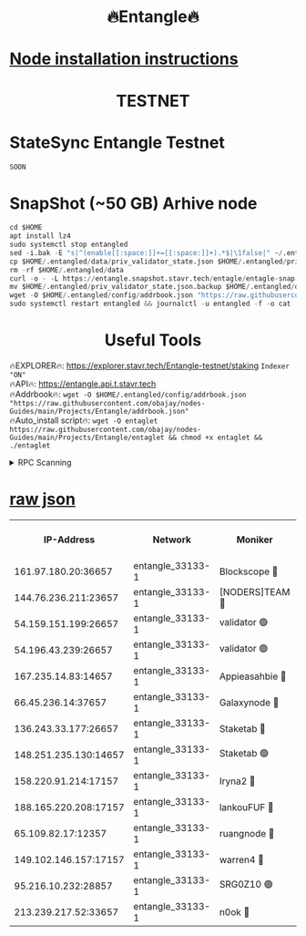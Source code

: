 <h1 align="center"> 🔥Entangle🔥</h1>

[Node installation instructions](https://github.com/obajay/nodes-Guides/tree/main/Projects/Entangle)
=

<h1 align="center"> TESTNET</h1>

# StateSync Entangle Testnet
```python
SOON
```
# SnapShot (~50 GB) Arhive node
```python
cd $HOME
apt install lz4
sudo systemctl stop entangled
sed -i.bak -E "s|^(enable[[:space:]]+=[[:space:]]+).*$|\1false|" ~/.entangled/config/config.toml
cp $HOME/.entangled/data/priv_validator_state.json $HOME/.entangled/priv_validator_state.json.backup
rm -rf $HOME/.entangled/data
curl -o - -L https://entangle.snapshot.stavr.tech/entagle/entagle-snap.tar.lz4 | lz4 -c -d - | tar -x -C $HOME/.entangled --strip-components 2
mv $HOME/.entangled/priv_validator_state.json.backup $HOME/.entangled/data/priv_validator_state.json
wget -O $HOME/.entangled/config/addrbook.json "https://raw.githubusercontent.com/obajay/nodes-Guides/main/Projects/Entangle/addrbook.json"
sudo systemctl restart entangled && journalctl -u entangled -f -o cat
```
 <h1 align="center"> Useful Tools</h1>
 
🔥EXPLORER🔥: https://explorer.stavr.tech/Entangle-testnet/staking        `Indexer "ON"` \
🔥API🔥:      https://entangle.api.t.stavr.tech \
🔥Addrbook🔥: ```wget -O $HOME/.entangled/config/addrbook.json "https://raw.githubusercontent.com/obajay/nodes-Guides/main/Projects/Entangle/addrbook.json"``` \
🔥Auto_install script🔥:  `wget -O entaglet https://raw.githubusercontent.com/obajay/nodes-Guides/main/Projects/Entangle/entaglet && chmod +x entaglet && ./entaglet`


<details>
<summary>RPC Scanning</summary>

<h2 align="center"> We scan nodes in real time every 4 hours. And we provide the final result of RPC endpoints.
We cannot influence the operation of these nodes in any way. </h2>


```python
If Voting Power is higher than 0 --> then the Node is a validator of the network and may be subject to attack and be a potential threat to the chain.
```
```python
We marked such validators with a red symbol
```

</details>

[raw json](https://rpc-check.entangt.stavr.tech/entangt/rpc-entangt-result.json)
=


<table><tr><th>IP-Address</th><th>Network</th><th>Moniker</th><th>Latest Block Height</th><th>Earliest Block Height</th><th>Catching Up</th><th>Tx Index</th><th>Voting Power</th><th>Scan Time</th></tr><tr><td>161.97.180.20:36657</td><td>entangle_33133-1</td><td>Blockscope 🔴</td><td>1055832</td><td>1</td><td>False</td><td>off</td><td>250886473635098</td><td>2023-12-11T09:53:21.643127970UTC</td></tr><tr><td>144.76.236.211:23657</td><td>entangle_33133-1</td><td>[NODERS]TEAM 🔴</td><td>1055834</td><td>1</td><td>False</td><td>off</td><td>47049700500000000</td><td>2023-12-11T09:53:33.144647017UTC</td></tr><tr><td>54.159.151.199:26657</td><td>entangle_33133-1</td><td>validator 🟢</td><td>1055836</td><td>1</td><td>False</td><td>on</td><td>0</td><td>2023-12-11T09:53:41.079778914UTC</td></tr><tr><td>54.196.43.239:26657</td><td>entangle_33133-1</td><td>validator 🟢</td><td>1055836</td><td>1</td><td>False</td><td>on</td><td>0</td><td>2023-12-11T09:53:41.747185006UTC</td></tr><tr><td>167.235.14.83:14657</td><td>entangle_33133-1</td><td>Appieasahbie 🔴</td><td>1055836</td><td>531401</td><td>False</td><td>on</td><td>44568809900999996</td><td>2023-12-11T09:53:42.330336582UTC</td></tr><tr><td>66.45.236.14:37657</td><td>entangle_33133-1</td><td>Galaxynode 🔴</td><td>1055835</td><td>654001</td><td>False</td><td>on</td><td>145078399999990</td><td>2023-12-11T09:53:36.037260236UTC</td></tr><tr><td>136.243.33.177:26657</td><td>entangle_33133-1</td><td>Staketab 🔴</td><td>1055835</td><td>660001</td><td>False</td><td>on</td><td>21111111100000</td><td>2023-12-11T09:53:35.453342902UTC</td></tr><tr><td>148.251.235.130:14657</td><td>entangle_33133-1</td><td>Staketab 🟢</td><td>1055832</td><td>660801</td><td>False</td><td>on</td><td>0</td><td>2023-12-11T09:53:21.407761819UTC</td></tr><tr><td>158.220.91.214:17157</td><td>entangle_33133-1</td><td>Iryna2 🔴</td><td>1055836</td><td>704001</td><td>False</td><td>on</td><td>146890937000019</td><td>2023-12-11T09:53:42.101148821UTC</td></tr><tr><td>188.165.220.208:17157</td><td>entangle_33133-1</td><td>lankouFUF 🔴</td><td>1055833</td><td>725001</td><td>False</td><td>on</td><td>180899900000002</td><td>2023-12-11T09:53:26.386326070UTC</td></tr><tr><td>65.109.82.17:12357</td><td>entangle_33133-1</td><td>ruangnode 🔴</td><td>1055832</td><td>806001</td><td>False</td><td>off</td><td>249006232826436</td><td>2023-12-11T09:53:22.028954114UTC</td></tr><tr><td>149.102.146.157:17157</td><td>entangle_33133-1</td><td>warren4 🔴</td><td>1055834</td><td>822001</td><td>False</td><td>on</td><td>124728018701170</td><td>2023-12-11T09:53:32.884563703UTC</td></tr><tr><td>95.216.10.232:28857</td><td>entangle_33133-1</td><td>SRG0Z10 🟢</td><td>1055831</td><td>842001</td><td>False</td><td>off</td><td>0</td><td>2023-12-11T09:53:21.119937534UTC</td></tr><tr><td>213.239.217.52:33657</td><td>entangle_33133-1</td><td>n0ok 🔴</td><td>1055836</td><td>955836</td><td>False</td><td>off</td><td>46574292273662988</td><td>2023-12-11T09:53:40.363639155UTC</td></tr></table>
